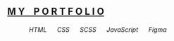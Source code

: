 ### <h2 align="center"> [M Y  ‎ ‎ ‎   P O R T F O L I O](https://dottereldesign.github.io/jamie_wilson_portfolio/) </h2>

<h6 align="right">HTML‎ ‎ ‎ ‎ ‎ ‎ CSS‎ ‎ ‎ ‎ ‎ ‎ SCSS‎ ‎ ‎ ‎ ‎ ‎  JavaScript‎ ‎ ‎ ‎ ‎ ‎  Figma</h6>


